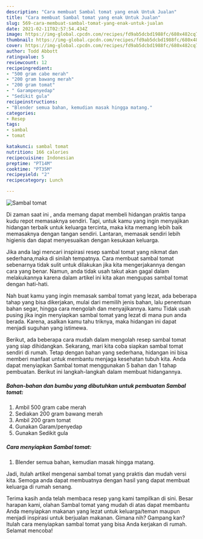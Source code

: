 ```yaml
---
description: "Cara membuat Sambal tomat yang enak Untuk Jualan"
title: "Cara membuat Sambal tomat yang enak Untuk Jualan"
slug: 569-cara-membuat-sambal-tomat-yang-enak-untuk-jualan
date: 2021-02-11T02:57:54.434Z
image: https://img-global.cpcdn.com/recipes/fd9ab5dcbd1988fc/680x482cq70/sambal-tomat-foto-resep-utama.jpg
thumbnail: https://img-global.cpcdn.com/recipes/fd9ab5dcbd1988fc/680x482cq70/sambal-tomat-foto-resep-utama.jpg
cover: https://img-global.cpcdn.com/recipes/fd9ab5dcbd1988fc/680x482cq70/sambal-tomat-foto-resep-utama.jpg
author: Todd Abbott
ratingvalue: 5
reviewcount: 12
recipeingredient:
- "500 gram cabe merah"
- "200 gram bawang merah"
- "200 gram tomat"
- " Garampenyedap"
- "Sedikit gula"
recipeinstructions:
- "Blender semua bahan, kemudian masak hingga matang."
categories:
- Resep
tags:
- sambal
- tomat

katakunci: sambal tomat 
nutrition: 166 calories
recipecuisine: Indonesian
preptime: "PT14M"
cooktime: "PT35M"
recipeyield: "2"
recipecategory: Lunch

---
```



![Sambal tomat](https://img-global.cpcdn.com/recipes/fd9ab5dcbd1988fc/680x482cq70/sambal-tomat-foto-resep-utama.jpg)

Di zaman  saat ini , anda memang dapat membeli hidangan praktis tanpa kudu repot memasaknya sendiri. Tapi, untuk kamu yang ingin menyajikan hidangan terbaik untuk keluarga tercinta, maka kita memang lebih baik memasaknya dengan tangan sendiri. Lantaran, memasak sendiri lebih higienis dan dapat menyesuaikan dengan kesukaan keluarga.

Jika anda lagi mencari inspirasi resep sambal tomat yang nikmat dan sederhana,maka di sinilah tempatnya. Cara membuat sambal tomat  sebenarnya tidak sulit untuk dilakukan jika kita mengerjakannya dengan cara yang benar. Namun, anda tidak usah takut akan gagal dalam melakukannya 
karena dalam artikel ini kita akan mengupas sambal tomat dengan hati-hati.  



Nah buat kamu yang ingin memasak sambal tomat yang lezat, ada beberapa tahap yang bisa dikerjakan, mulai dari memilih jenis bahan, lalu penentuan bahan segar, hingga cara mengolah dan menyajikannya. kamu Tidak usah pusing jika ingin menyiapkan sambal tomat yang lezat di mana pun anda berada. Karena, asalkan kamu  tahu triknya, maka hidangan ini dapat menjadi suguhan yang istimewa.

Berikut, ada beberapa cara mudah dalam mengolah resep sambal tomat yang siap dihidangkan. Sekarang, mari kita coba siapkan sambal tomat sendiri di rumah. Tetap dengan bahan yang sederhana, hidangan ini bisa memberi manfaat untuk membantu menjaga kesehatan tubuh kita. Anda dapat menyiapkan Sambal tomat menggunakan 5 bahan dan 1 tahap pembuatan. Berikut ini langkah-langkah dalam membuat hidangannya.

<!--inarticleads1-->

##### Bahan-bahan dan bumbu yang dibutuhkan untuk pembuatan Sambal tomat:

1. Ambil 500 gram cabe merah
1. Sediakan 200 gram bawang merah
1. Ambil 200 gram tomat
1. Gunakan  Garam/penyedap
1. Gunakan Sedikit gula




<!--inarticleads2-->

##### Cara menyiapkan Sambal tomat:

1. Blender semua bahan, kemudian masak hingga matang.




Jadi, itulah artikel mengenai  sambal tomat  yang praktis dan mudah versi kita. Semoga anda dapat membuatnya dengan hasil yang dapat membuat keluarga di rumah senang. 

Terima kasih anda telah membaca resep yang kami tampilkan di sini. Besar harapan kami, olahan  Sambal tomat yang mudah di atas dapat membantu Anda menyiapkan makanan yang lezat untuk keluarga/teman maupun menjadi inspirasi untuk berjualan makanan. Gimana nih? Gampang kan? Itulah cara menyiapkan sambal tomat yang bisa Anda kerjakan di rumah. Selamat mencoba!

